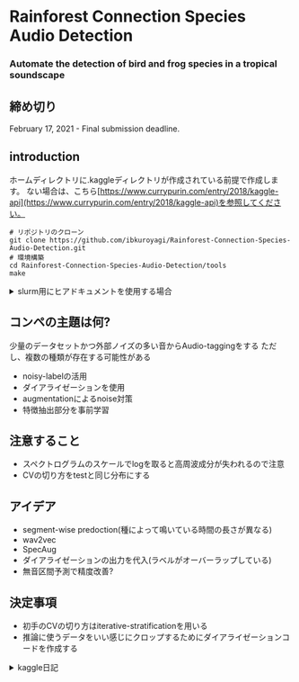 # Rainforest Connection Species Audio Detection
### Automate the detection of bird and frog species in a tropical soundscape

## 締め切り
February 17, 2021 - Final submission deadline.

## introduction
ホームディレクトリに.kaggleディレクトリが作成されている前提で作成します。 
ない場合は、こちら[https://www.currypurin.com/entry/2018/kaggle-api](https://www.currypurin.com/entry/2018/kaggle-api)を参照してください。
```
# リポジトリのクローン
git clone https://github.com/ibkuroyagi/Rainforest-Connection-Species-Audio-Detection.git
# 環境構築
cd Rainforest-Connection-Species-Audio-Detection/tools
make
```
<details><summary>slurm用にヒアドキュメントを使用する場合</summary><div>

```
cd Rainforest-Connection-Species-Audio-Detection/tools
sbatch -c 4 -w million2 << EOF
#!/bin/bash
make
EOF
```

</div></details>


## コンペの主題は何?
少量のデータセットかつ外部ノイズの多い音からAudio-taggingをする
ただし、複数の種類が存在する可能性がある
- noisy-labelの活用
- ダイアライゼーションを使用
- augmentationによるnoise対策
- 特徴抽出部分を事前学習
## 注意すること
- スペクトログラムのスケールでlogを取ると高周波成分が失われるので注意
- CVの切り方をtestと同じ分布にする

## アイデア
- segment-wise predoction(種によって鳴いている時間の長さが異なる)
- wav2vec
- SpecAug
- ダイアライゼーションの出力を代入(ラベルがオーバーラップしている)
- 無音区間予測で精度改善?

## 決定事項
- 初手のCVの切り方はiterative-stratificationを用いる
- 推論に使うデータをいい感じにクロップするためにダイアライゼーションコードを作成する


<details><summary>kaggle日記</summary><div>

- 11/29(日)
    - 今日やったこと
        * リポジトリ作成&コンペの理解
    - 次回やること
        * 手元環境でのEDAとstage1の作成
- 12/9(水)
    - 今日やったこと
        * 手元環境でのEDAとstage1の作成
    - 次回やること
        * 手元環境でのEDAとstage1の作成
- 12/10(木)
    - 今日やったこと
        * preprocess完成
    - 次回やること
        * models, datasets, lossesの作成
- 12/11(金)
    - 今日やったこと
        * models, datasets, lossesの作成
    - 次回やること
        * trainer, bin/sed_trainの作成
- 12/12(土)
    - 今日やったこと
        * trainer, bin/sed_trainの作成
    - 次回やること
        * trainer, bin/sed_trainの作成
- 12/13(日)
    - 今日やったこと
        * trainer, bin/sed_trainの作成
    - 次回やること
        * clip ratioとlrを調整v003~v004
- 12/14(月)
    - 今日やったこと
        * clip ratioとlrを調整v003~v004
    - 次回やること
        * tensorboardをいい感じに作成
- 12/15(火)
    - 今日やったこと
        * tensorboardをいい感じに作成
    - 次回やること
        * 推論コードを作成
- 12/16(水)
    - 今日やったこと
        * 推論コードを作成、run.shを編集
    - 次回やること
        * 推論を実行
- 12/17(木)
    - 今日やったこと
        * 推論を実行
    - 次回やること
        * 推論結果提出, 推論時の後処理を分析
- 12/18(金)
    - 今日やったこと
        * 推論結果提出, 推論時の後処理を分析
    - 次回やること
        * 
</div></details>
